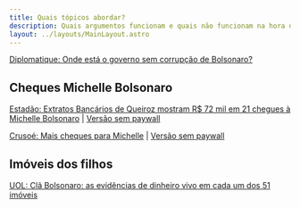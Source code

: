 ```yaml
---
title: Quais tópicos abordar?
description: Quais argumentos funcionam e quais não funcionam na hora de convencer os indecisos?
layout: ../layouts/MainLayout.astro
---
```


[Diplomatique: Onde está o governo sem corrupção de Bolsonaro?](https://diplomatique.org.br/onde-esta-o-governo-sem-corrupcao-de-bolsonaro/)

## Cheques Michelle Bolsonaro
[Estadão: Extratos Bancários de Queiroz mostram R$ 72 mil em 21 chegues à Michelle Bolsonaro](https://politica.estadao.com.br/blogs/fausto-macedo/extratos-bancarios-de-queiroz-mostram-cheques-a-primeira-dama-michelle-bolsonaro/)
| [Versão sem paywall](https://12ft.io/proxy?q=https%3A%2F%2Fpolitica.estadao.com.br%2Fblogs%2Ffausto-macedo%2Fextratos-bancarios-de-queiroz-mostram-cheques-a-primeira-dama-michelle-bolsonaro%2F)

[Crusoé: Mais cheques para Michelle](https://crusoe.uol.com.br/edicoes/119/mais-cheques-para-michelle/)
| [Versão sem paywall](https://12ft.io/proxy?q=https%3A%2F%2Fcrusoe.uol.com.br%2Fedicoes%2F119%2Fmais-cheques-para-michelle%2F)
## Imóveis dos filhos
[UOL: Clã Bolsonaro: as evidências de dinheiro vivo em cada um dos 51 imóveis](https://noticias.uol.com.br/politica/ultimas-noticias/2022/09/09/como-rastreamos-que-o-cla-bolsonaro-pagou-com-dinheiro-vivo-51-imoveis.htm)
